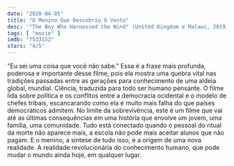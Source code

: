 ```yaml
---
date: "2020-04-05"
title: "O Menino Que Descobriu O Vento"
desc: '"The Boy Who Harnessed the Wind" (United Kingdom e Malawi, 2019), escrito por Chiwetel Ejiofor, William Kamkwamba e Bryan Mealer, dirigido por Chiwetel Ejiofor, com Chiwetel Ejiofor, Maxwell Simba e Felix Lemburo.'
tags: [ "movie" ]
imdb: "7533152"
stars: "4/5"
---
```

"Eu sei uma coisa que você não sabe." Essa é a frase mais profunda, poderosa e importante desse filme, pois ela mostra uma quebra vital nas tradições passadas entre as gerações para conhecimento de uma aldeia global, mundial. Ciência, traduzida para todo ser humano pensante. O filme lida sobre política e os conflitos entre a democracia ocidental e o modelo de chefes tribais, escancarando como ela é muito mais falha do que países democráticos admitem. No limite da sobrevivência, este é um filme que vai até as últimas consequências em uma história que envolve um jovem, uma família, uma comunidade. Tudo está conectado quando o pessoal do ritual da morte não aparece mais, a escola não pode mais aceitar alunos que não pagam. E o menino, a síntese de tudo isso, é a origem de uma nova realidade. A realidade revolucionária do conhecimento humano, que pode mudar o mundo ainda hoje, em qualquer lugar.
